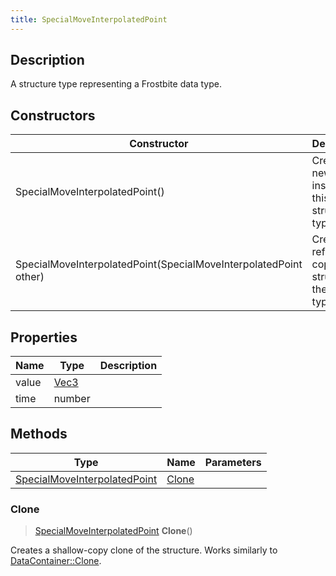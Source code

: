 ```yaml
---
title: SpecialMoveInterpolatedPoint
---
```

## Description

A structure type representing a Frostbite data type.

## Constructors

| Constructor                                                      | Description                                              |
| ---------------------------------------------------------------- | -------------------------------------------------------- |
| SpecialMoveInterpolatedPoint()                                   | Create a new instance of this structure type.            |
| SpecialMoveInterpolatedPoint(SpecialMoveInterpolatedPoint other) | Create a reference copy of a structure of the same type. |

## Properties

| Name  | Type                              | Description |
| ----- | --------------------------------- | ----------- |
| value | [Vec3](/vext/ref/shared/class/Vec3) |             |
| time  | number                            |             |

## Methods

| Type                                                         | Name            | Parameters |
| ------------------------------------------------------------ | --------------- | ---------- |
| [SpecialMoveInterpolatedPoint](SpecialMoveInterpolatedPoint) | [Clone](#clone) |            |

### Clone

> [SpecialMoveInterpolatedPoint](SpecialMoveInterpolatedPoint) **Clone**()

Creates a shallow-copy clone of the structure. Works similarly to [DataContainer::Clone](/vext/ref/shared/class/datacontainer#clone).
